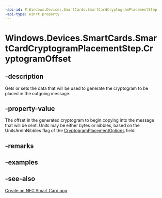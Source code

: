 ----api-id: P:Windows.Devices.SmartCards.SmartCardCryptogramPlacementStep.CryptogramOffset
-api-type: winrt property
---<!-- Property syntaxpublic int CryptogramOffset { get;  set; }--># Windows.Devices.SmartCards.SmartCardCryptogramPlacementStep.CryptogramOffset## -descriptionGets or sets the data that will be used to generate the cryptogram to be placed in the outgoing message.## -property-valueThe offset in the generated cryptogram to begin copying into the message that will be sent. Units may be either bytes or nibbles, based on the UnitsAreInNibbles flag of the [CryptogramPlacementOptions](smartcardcryptogramplacementstep_cryptogramplacementoptions.md) field.## -remarks## -examples## -see-also[Create an NFC Smart Card app](http://msdn.microsoft.com/library/26834a51-512b-485b-84c8-abf713787588)